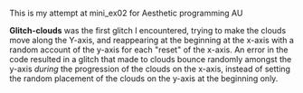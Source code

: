 This is my attempt at mini_ex02 for Aesthetic programming AU

<b>Glitch-clouds</b> was the first glitch I encountered, trying to make the clouds move along the Y-axis, and reappearing at the beginning at the x-axis with a random account of the y-axis for each "reset" of the x-axis. An error in the code resulted in a glitch that made to clouds bounce randomly amongst the y-axis <i>during</i> the progression of the clouds on the x-axis, instead of setting the random placement of the clouds on the y-axis at the beginning only.
